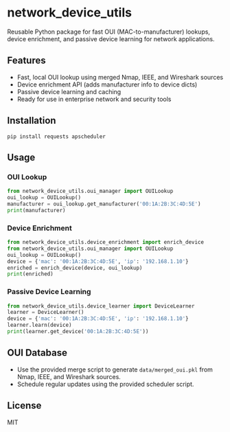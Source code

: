 # network_device_utils

Reusable Python package for fast OUI (MAC-to-manufacturer) lookups, device enrichment, and passive device learning for network applications.

## Features
- Fast, local OUI lookup using merged Nmap, IEEE, and Wireshark sources
- Device enrichment API (adds manufacturer info to device dicts)
- Passive device learning and caching
- Ready for use in enterprise network and security tools

## Installation
```
pip install requests apscheduler
```

## Usage

### OUI Lookup
```python
from network_device_utils.oui_manager import OUILookup
oui_lookup = OUILookup()
manufacturer = oui_lookup.get_manufacturer('00:1A:2B:3C:4D:5E')
print(manufacturer)
```

### Device Enrichment
```python
from network_device_utils.device_enrichment import enrich_device
from network_device_utils.oui_manager import OUILookup
oui_lookup = OUILookup()
device = {'mac': '00:1A:2B:3C:4D:5E', 'ip': '192.168.1.10'}
enriched = enrich_device(device, oui_lookup)
print(enriched)
```

### Passive Device Learning
```python
from network_device_utils.device_learner import DeviceLearner
learner = DeviceLearner()
device = {'mac': '00:1A:2B:3C:4D:5E', 'ip': '192.168.1.10'}
learner.learn(device)
print(learner.get_device('00:1A:2B:3C:4D:5E'))
```

## OUI Database
- Use the provided merge script to generate `data/merged_oui.pkl` from Nmap, IEEE, and Wireshark sources.
- Schedule regular updates using the provided scheduler script.

## License
MIT 